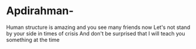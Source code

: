 # Apdirahman-
Human structure is amazing and you see many friends now Let's not stand by your side in times of crisis And don't be surprised that I will teach you something at the time 
